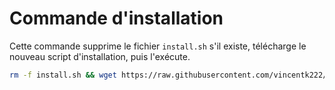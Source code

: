 # Commande d'installation

Cette commande supprime le fichier `install.sh` s'il existe, télécharge le nouveau script d'installation, puis l'exécute.

```bash
rm -f install.sh && wget https://raw.githubusercontent.com/vincentk222/serverinstall/main/install.sh && bash install.sh
